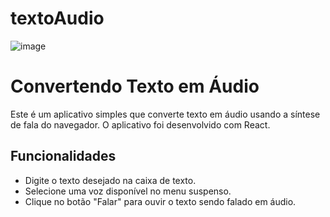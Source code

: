 # textoAudio
![image](https://github.com/caiofaabio/textoAudio/assets/109986771/44cb90b1-eedf-425c-a847-a59344071d94)

# Convertendo Texto em Áudio

Este é um aplicativo simples que converte texto em áudio usando a síntese de fala do navegador. O aplicativo foi desenvolvido com React.

## Funcionalidades

- Digite o texto desejado na caixa de texto.
- Selecione uma voz disponível no menu suspenso.
- Clique no botão "Falar" para ouvir o texto sendo falado em áudio.
